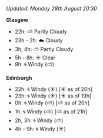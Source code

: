 *Updated: Monday 28th August 20:30*

**Glasgow**

* 22h: :partly_sunny: Partly Cloudy
* 23h - 2h: :cloud: Cloudy
* 3h, 4h: :partly_sunny: Partly Cloudy
* 5h - 8h: :sunny: Clear
* 9h: :cyclone: Windy (:partly_sunny:)

**Edinburgh**

* 22h: :cyclone: Windy (:sunny:) [:sunny: as of 20h]
* 23h: :cyclone: Windy (:sunny:) [:sunny: as of 19h]
* 0h: :cyclone: Windy (:partly_sunny:) [:partly_sunny: as of 20h]
* 1h: :cyclone: Windy (:partly_sunny:) [:partly_sunny: as of 21h]
* 2h, 3h: :cyclone: Windy (:partly_sunny:)
* 4h - 9h: :cyclone: Windy (:sunny:)
